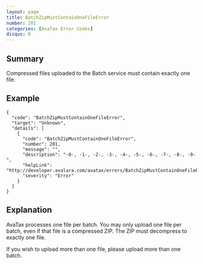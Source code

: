 ```yaml
---
layout: page
title: BatchZipMustContainOneFileError
number: 201
categories: [AvaTax Error Codes]
disqus: 0
---
```


## Summary

Compressed files uploaded to the Batch service must contain exactly one file.

## Example

    {
      "code": "BatchZipMustContainOneFileError",
      "target": "Unknown",
      "details": [
        {
          "code": "BatchZipMustContainOneFileError",
          "number": 201,
          "message": "",
          "description": "-0-, -1-, -2-, -3-, -4-, -5-, -6-, -7-, -8-, -9-",
          "helpLink": "http://developer.avalara.com/avatax/errors/BatchZipMustContainOneFileError",
          "severity": "Error"
        }
      ]
    }

## Explanation

AvaTax processes one file per batch.  You may only upload one file per batch, even if that file is a compressed ZIP.  The ZIP must decompress to exactly one file.

If you wish to upload more than one file, please upload more than one batch.
